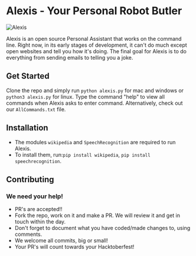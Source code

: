 # Alexis - Your Personal Robot Butler
![Alexis](https://github.com/virejdasani/Alexis/blob/master/res/Alexisimg.jpg?raw=true)

Alexis is an open source Personal Assistant that works on the command line.
Right now, in its early stages of development, it can't do much except open websites and tell you how it's doing.
The final goal for Alexis is to do everything from sending emails to telling you a joke.

## Get Started
Clone the repo and simply run `python alexis.py` for mac and windows or
`python3 alexis.py` for linux.
Type the command "help" to view all commands when Alexis asks to enter command.
Alternatively, check out our `AllCommands.txt` file.

## Installation
- The modules `wikipedia` and `SpeechRecognition` are required to run Alexis.     
- To install them, run:`pip install wikipedia`, `pip install speechrecognition`.

## Contributing
### We need your help!
- PR's are accepted!!
- Fork the repo, work on it and make a PR. We will review it and get in touch within the day.
- Don't forget to document what you have coded/made changes to, using comments.
- We welcome all commits, big or small!
- Your PR's will count towards your Hacktoberfest!
